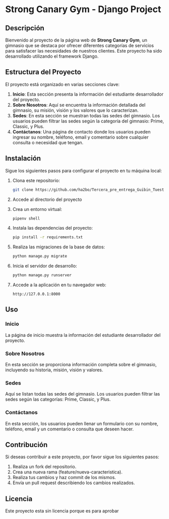 # Strong Canary Gym - Django Project

## Descripción

Bienvenido al proyecto de la página web de **Strong Canary Gym**, un gimnasio que se destaca por ofrecer diferentes categorías de servicios para satisfacer las necesidades de nuestros clientes. Este proyecto ha sido desarrollado utilizando el framework Django.

## Estructura del Proyecto

El proyecto está organizado en varias secciones clave:

1. **Inicio**: Esta sección presenta la información del estudiante desarrollador del proyecto.
2. **Sobre Nosotros**: Aquí se encuentra la información detallada del gimnasio, su misión, visión y los valores que lo caracterizan.
3. **Sedes**: En esta sección se muestran todas las sedes del gimnasio. Los usuarios pueden filtrar las sedes según la categoría del gimnasio: Prime, Classic, y Plus.
4. **Contáctanos**: Una página de contacto donde los usuarios pueden ingresar su nombre, teléfono, email y comentario sobre cualquier consulta o necesidad que tengan.

## Instalación

Sigue los siguientes pasos para configurar el proyecto en tu máquina local:

1. Clona este repositorio:
    ```bash
    git clone https://github.com/ha2bo/Tercera_pre_entrega_Guibin_Tuesta.git
    ```

2. Accede al directorio del proyecto

3. Crea un entorno virtual:
    ```bash
    pipenv shell
    ```


4. Instala las dependencias del proyecto:
    ```bash
    pip install -r requirements.txt
    ```

5. Realiza las migraciones de la base de datos:
    ```bash
    python manage.py migrate
    ```

6. Inicia el servidor de desarrollo:
    ```bash
    python manage.py runserver
    ```

7. Accede a la aplicación en tu navegador web:
    ```plaintext
    http://127.0.0.1:8000
    ```

## Uso

### Inicio
La página de inicio muestra la información del estudiante desarrollador del proyecto.

### Sobre Nosotros
En esta sección se proporciona información completa sobre el gimnasio, incluyendo su historia, misión, visión y valores.

### Sedes
Aquí se listan todas las sedes del gimnasio. Los usuarios pueden filtrar las sedes según las categorías: Prime, Classic, y Plus.

### Contáctanos
En esta sección, los usuarios pueden llenar un formulario con su nombre, teléfono, email y un comentario o consulta que deseen hacer.

## Contribución

Si deseas contribuir a este proyecto, por favor sigue los siguientes pasos:

1. Realiza un fork del repositorio.
2. Crea una nueva rama (feature/nueva-caracteristica).
3. Realiza tus cambios y haz commit de los mismos.
4. Envía un pull request describiendo los cambios realizados.

## Licencia

Este proyecto esta sin licencia porque es para aprobar

